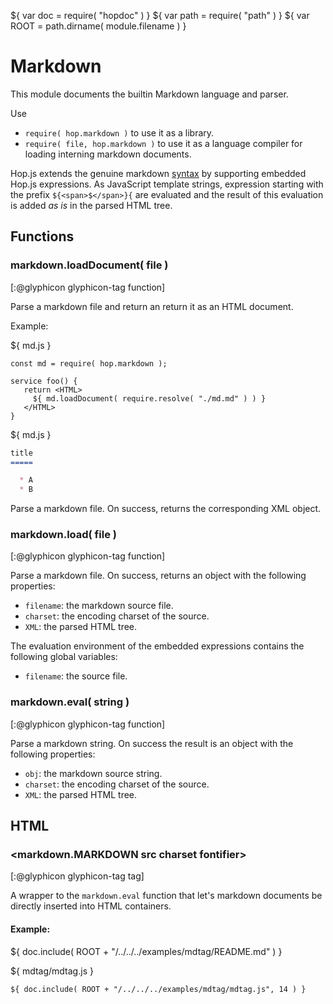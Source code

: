${ var doc = require( "hopdoc" ) }
${ var path = require( "path" ) }
${ var ROOT = path.dirname( module.filename ) }

Markdown
========

This module documents the builtin Markdown language and parser.

Use 

  * `require( hop.markdown )` to use it as a library.
  * `require( file, hop.markdown )` to use it as a language compiler for
loading interning markdown documents. 
  
  
Hop.js extends the genuine markdown
[syntax](http://daringfireball.net/projects/markdown/syntax) by
supporting embedded Hop.js expressions.  As JavaScript template
strings, expression starting with the prefix `${<span>$</span>}{` are
evaluated and the result of this evaluation is added _as is_ in the parsed
HTML tree.


Functions
---------

### markdown.loadDocument( file ) ###
[:@glyphicon glyphicon-tag function]

Parse a markdown file and return an return it as an HTML document.

Example:

${ <span class="label label-info">md.js</span> }

```hopscript
const md = require( hop.markdown );

service foo() {
   return <HTML>
     ${ md.loadDocument( require.resolve( "./md.md" ) ) }
   </HTML>
}
```

${ <span class="label label-info">md.js</span> }

```markdown
title
=====

  * A
  * B
```

Parse a markdown file. On success, returns the corresponding XML object.


### markdown.load( file ) ###
[:@glyphicon glyphicon-tag function]

Parse a markdown file. On success, returns an object with the following
properties:

 * `filename`: the markdown source file.
 * `charset`: the encoding charset of the source.
 * `XML`: the parsed HTML tree.

The evaluation environment of the embedded expressions contains the following
global variables:

 * `filename`: the source file.


### markdown.eval( string ) ###
[:@glyphicon glyphicon-tag function]

Parse a markdown string. On success the result is an object with the
following properties:

 * `obj`: the markdown source string.
 * `charset`: the encoding charset of the source.
 * `XML`: the parsed HTML tree.


HTML
----

### <markdown.MARKDOWN src charset fontifier> ###
[:@glyphicon glyphicon-tag tag]

A wrapper to the `markdown.eval` function that let's markdown documents
be directly inserted into HTML containers.

#### Example: ####

${ doc.include( ROOT + "/../../../examples/mdtag/README.md" ) }

${ <span class="label label-info">mdtag/mdtag.js</span> }

```hopscript
${ doc.include( ROOT + "/../../../examples/mdtag/mdtag.js", 14 ) }
```
